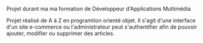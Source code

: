 Projet durant ma ma formation de Développeur d'Applications Multimédia

Projet réalisé de A à Z en programtion orienté objet.
Il s'agit d'une interface d'un site e-commerce ou l'administrateur peut s'authentifier afin de pouvoir ajouter, modifier ou supprimer des articles.
